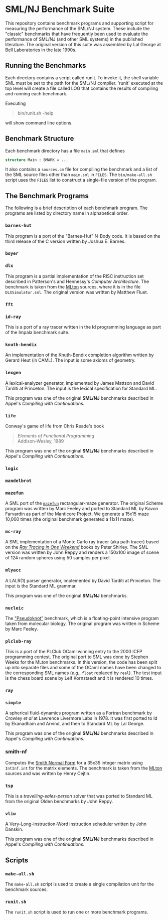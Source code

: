 # SML/NJ Benchmark Suite

This repository contains benchmark programs and supporting script
for measuring the performance of the SML/NJ system.  These include
the "classic" benchmarks that have frequently been used to evaluate
the performance of SML/NJ (and other SML systems) in the published
literature.  The original version of this suite was assembled by
Lal George at Bell Laboratories in the late 1990s.

## Running the Benchmarks

Each directory contains a script called runit. To invoke it, the shell
variable SML must be set to the path for the SML/NJ compiler. 'runit'
executed at the top level will create a file called LOG that contains
the results of compiling and running each benchmark.

Executing

> bin/runit.sh -help

will show command line options.

## Benchmark Structure

Each benchmark directory has a file `main.sml` that defines

```sml
structure Main : BMARK = ...
```

It also contains a `sources.cm` file for compiling the benchmark
and a list of the SML source files other than `main.sml` in `FILES`.
The `bin/make-all.sh` script uses the `FILES` list to construct a
single-file version of the program.

## The Benchmark Programs

The following is a brief description of each benchmark program.
The programs are listed by directory name in alphabetical order.

### `barnes-hut`

This program is a port of the "Barnes-Hut" N-Body code.  It is based on
the third release of the C version written by Joshua E. Barnes.

### `boyer`

### `dlx`

This program is a partial implementation of the RISC instruction
set described in Patterson's and Hennessy's _Computer Architecture_.
The benchmark is taken from the [MLton](http://mlton.org) sources,
where it is in the file `DLXSimulator.sml`.  The original version
was written by Matthew Fluet.

### `fft`

### `id-ray`
This is a port of a ray tracer written in the Id programming language
as part of the Impala benchmark suite.

### `knuth-bendix`
An implementation of the Knuth-Bendix completion algorithm written by
Gerard Heut (in CAML).  The input is some axioms of geometry.

### `lexgen`
A lexical-analyzer generator, implemented by James Mattson and David Tarditi
at Princeton.  The input is the lexical specification for Standard ML.

This program was one of the original **SML/NJ** benchmarks described in
Appel's *Compiling with Continuations*.

### `life`
Conway's game of life from Chris Reade's book
> *Elements of Functional Programming* <br/>
> Addison-Wesley, 1989

This program was one of the original **SML/NJ** benchmarks described in
Appel's *Compiling with Continuations*.

### `logic`

### `mandelbrot`

### `mazefun`

A SML port of the [`mazefun`](http://www.larcenists.org/R7src/mazefun.scm)
rectangular-maze generator.  The original Scheme program was written by
Marc Feeley and ported to Standard ML by Kavon Farvardin as part of the
Manticore Project.  We generate a 15x15 maze 10,000 times (the original
benchmark generated a 11x11 maze).

### `mc-ray`

A SML implementation of a Monte Carlo ray tracer (aka path tracer) based
on the [*Ray Tracing in One Weekend*](https://raytracing.github.io)
books by Peter Shirley.  The SML version was written by John Reppy and
renders a 150x100 image of scene of 124 random spheres using 50 samples
per pixel.

### `mlyacc`

A LALR(1) parser generator, implemented by David Tarditi
at Princeton.  The input is the Standard ML grammar.

This program was one of the original **SML/NJ** benchmarks.

### `nucleic`

The ["Pseudoknot"](https://doi.org/10.1017/S0956796800001891) benchmark,
which is a floating-point intensive program taken from molecular
biology.  The original program was written in Scheme by Marc Feeley.

### `plclub-ray`

This is a port of the PLClub OCaml winning entry to the 2000 ICFP
programming contest.  The original port to SML was done by Stephen
Weeks for the MLton benchmarks.  In this version, the code has been
split up into separate files and some of the OCaml names have been
changed to the corresponding SML names (*e.g.*, `float` replaced by
`real`).  The test input is the chess board scene by Leif Kornstaedt
and it is rendered 10 times.


### `ray`

### `simple`

A spherical fluid-dynamics program written as a Fortran benchmark by Crowley *et al* at
Lawrence Livermore Labs in 1978.  It was first ported to Id by Ekanadham and Arvind,
and then to Standard ML by Lal George.

This program was one of the original **SML/NJ** benchmarks described in
Appel's *Compiling with Continuations*.

### smith-nf

Computes the [Smith Normal Form](https://en.wikipedia.org/wiki/Smith_normal_form)
for a 35x35 integer matrix using `IntInf.int` for the matrix elements.  The
benchmark is taken from the [MLton](http://mlton.org) sources and was written
by Henry Cejtin.

### `tsp`

This is a *travelling-sales-person* solver that was ported to Standard ML
from the original Olden benchmarks by John Reppy.

### `vliw`

A Very-Long-Instruction-Word instruction scheduler written by John Danskin.

This program was one of the original **SML/NJ** benchmarks described in
Appel's *Compiling with Continuations*.

## Scripts

### `make-all.sh`

The `make-all.sh` script is used to create a single compilation unit for the
benchmark sources.

### `runit.sh`

The `runit.sh` script is used to run one or more benchmark programs.

